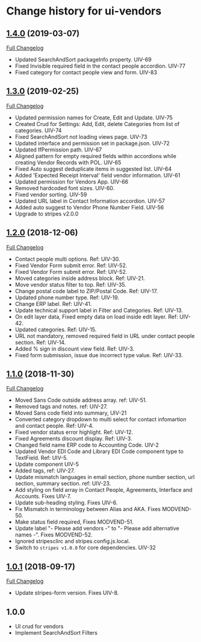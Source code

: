 # Change history for ui-vendors
## [1.4.0](https://github.com/folio-org/ui-vendors/tree/v1.4.0) (2019-03-07)
[Full Changelog](https://github.com/folio-org/ui-vendors/compare/v1.3.0...v1.4.0)

* Updated SearchAndSort packageInfo property. UIV-69
* Fixed Invisible required field in the contact people accordion. UIV-77
* Fixed category for contact people view and form. UIV-83 

## [1.3.0](https://github.com/folio-org/ui-vendors/tree/v1.3.0) (2019-02-25)
[Full Changelog](https://github.com/folio-org/ui-vendors/compare/v1.2.0...v1.3.0)

* Updated permission names for Create, Edit and Update. UIV-75
* Created Crud for Settings: Add, Edit, delete Categories from list of categories. UIV-74
* Fixed SearchAndSort not loading views page. UIV-73
* Updated interface and permission set in package.json. UIV-72	
* Updated IfPermission path. UIV-67
* Aligned pattern for empty required fields within accordions while creating Vendor Records with POL. UIV-65
* Fixed Auto suggest deduplicate items in suggested list. UIV-64
* Added 'Expected Receipt Interval' field vendor information. UIV-61
* Updated permission for Vendors App. UIV-66
* Removed hardcoded font sizes. UIV-60.
* Fixed vendor sorting. UIV-59
* Updated URL label in Contact Information accordion. UIV-57
* Added auto suggest to Vendor Phone Number Field. UIV-56
* Upgrade to stripes v2.0.0

## [1.2.0](https://github.com/folio-org/ui-vendors/tree/v1.2.0) (2018-12-06)
[Full Changelog](https://github.com/folio-org/ui-vendors/compare/v1.1.0...v1.2.0)

* Contact people multi options. Ref: UIV-30.
* Fixed Vendor Form submit error. Ref: UIV-52.
* Fixed Vendor Form submit error. Ref: UIV-52.
* Moved categories inside address block. Ref: UIV-21.
* Move vendor status filter to top. Ref: UIV-35.
* Change postal code label to ZIP/Postal Code. Ref: UIV-17.
* Updated phone number type. Ref: UIV-19.
* Change ERP label. Ref: UIV-41.
* Update technical support label in Filter and Categories. Ref: UIV-13.
* On edit layer data, Fixed empty data on load inside edit layer. Ref: UIV-42.
* Updated categories. Ref: UIV-15.
* URL not mandatory, removed required field in URL under contact people section. Ref: UIV-14.
* Added % sign in discount view field. Ref: UIV-3.
* Fixed form submission, issue due incorrect type value. Ref: UIV-33.

## [1.1.0](https://github.com/folio-org/ui-vendors/tree/v1.1.0) (2018-11-30)
[Full Changelog](https://github.com/folio-org/ui-vendors/compare/v1.1.0)

* Moved Sans Code outside address array. ref: UIV-51.
* Removed tags and notes. ref: UIV-27.
* Moved Sans code field into summary, UIV-21
* Converted category dropdown to multi select for contact infomartion and contact people. Ref: UIV-4.
* Fixed vendor status error highlight. Ref: UIV-12.
* Fixed Agreements discount display. Ref: UIV-3.
* Changed field name ERP code to Accounting Code. UIV-2
* Updated Vendor EDI Code and Library EDI Code component type to TextField. Ref: UIV-5.
* Update component UIV-5
* Added tags, ref: UIV-27.
* Update mismatch languages in email section, phone number section, url section, summary section. ref: UIV-23.
* Add styling on field array in Contact People, Agreements, Interface and Accounts. Fixes UIV-7.
* Update sub-heading styling. Fixes UIV-6.
* Fix Mismatch in terminology between Alias and AKA. Fixes MODVEND-50.
* Make status field required, Fixes MODVEND-51.
* Update label "- Please add vendors -" to "- Please add alternative names -". Fixes MODVEND-52.
* Ignored stripesclirc and stripes.config.js.local.
* Switch to `stripes v1.0.0` for core dependencies. UIV-32

## [1.0.1](https://github.com/folio-org/ui-vendors/tree/v1.0.1) (2018-09-17)
[Full Changelog](https://github.com/folio-org/ui-vendors/compare/v1.0.0...v1.0.1)

* Update stripes-form version. Fixes UIV-8.

## 1.0.0
* UI crud for vendors
* Implement SearchAndSort Filters
